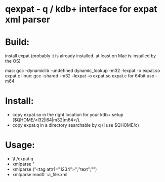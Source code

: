 qexpat - q / kdb+ interface for expat xml parser
======

Build:
======

install expat (probably it is already installed. at least on Mac is installed by the OS)

mac: gcc -dynamiclib -undefined dynamic_lookup -m32 -lexpat -o expat.so expat.c
linux: gcc -shared -m32 -lexpat -o expat.so expat.c
for 64bit use -m64

Install:
======

- copy expat.so in the right location for your kdb+ setup ($QHOME/<l32|l64|m32|m64>/).
- copy expat.q in a directory searchable by q (i use $QHOME/c)

Usage:
======

- \l <install dir for expat.q>/expat.q
- xmlparse "<tag/>
- xmlparse ("<tag attr1=\"1234\">";"text";"</tag>")
- xmlparse read0 `:a_file.xml
